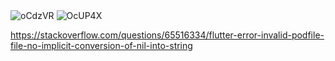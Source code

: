 <img src='https://gitee.com/threecornerstones/ThreeCornerstones_Pic/raw/master/uPic/oCdzVR.png' alt='oCdzVR'/>


<img src='https://gitee.com/threecornerstones/ThreeCornerstones_Pic/raw/master/uPic/OcUP4X.png' alt='OcUP4X'/>


https://stackoverflow.com/questions/65516334/flutter-error-invalid-podfile-file-no-implicit-conversion-of-nil-into-string